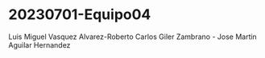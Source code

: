 # 20230701-Equipo04
Luis Miguel Vasquez Alvarez-Roberto Carlos Giler Zambrano - Jose Martin Aguilar Hernandez
